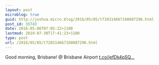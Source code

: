 ```yaml
---
layout: post
microblog: true
guid: http://joshua.micro.blog/2016/05/05/t728314667160887296.html
post_id: 35743
date: 2016-05-06T07:05:22+1100
lastmod: 2019-07-30T17:41:23+1100
type: post
url: /2016/05/05/t728314667160887296.html
---
```

Good morning, Brisbane! @ Brisbane Airport [t.co/jefDk4pSQ...](https://t.co/jefDk4pSQc)
